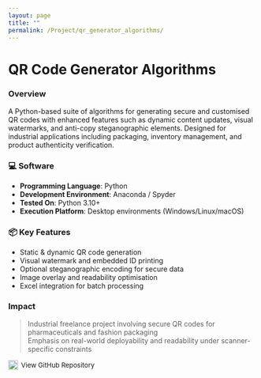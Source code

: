 ```yaml
---
layout: page
title: ""
permalink: /Project/qr_generator_algorithms/
---
```


# QR Code Generator Algorithms

### Overview  
A Python-based suite of algorithms for generating secure and customised QR codes with enhanced features such as dynamic content updates, visual watermarks, and anti-copy steganographic elements. Designed for industrial applications including packaging, inventory management, and product authenticity verification.

### 💻 Software  
- **Programming Language**: Python  
- **Development Environment**: Anaconda / Spyder  
- **Tested On**: Python 3.10+  
- **Execution Platform**: Desktop environments (Windows/Linux/macOS)

### 📦 Key Features  
- Static & dynamic QR code generation  
- Visual watermark and embedded ID printing  
- Optional steganographic encoding for secure data  
- Image overlay and readability optimisation  
- Excel integration for batch processing

### Impact  
> Industrial freelance project involving secure QR codes for pharmaceuticals and fashion packaging  
> Emphasis on real-world deployability and readability under scanner-specific constraints


<div style="display: flex; justify-content: space-between; align-items: center; max-width: 800px; margin: 10px auto; font-size: 0.95em;">
  <a href="https://github.com/DyutideeptaB/Encrypted-QR-generator_with_Decryption-Algorithm" target="_blank" style="text-decoration: none; color: inherit; display: flex; align-items: center;">
    <img src="https://cdn.jsdelivr.net/npm/simple-icons@v9/icons/github.svg" alt="GitHub" width="20" height="20" style="margin-right: 6px;">
    View GitHub Repository
  </a>
</div>
